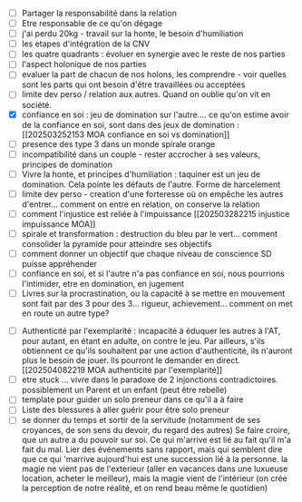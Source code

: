 
* [ ] Partager la responsabilité dans la relation
* [ ] Etre responsable de ce qu'on dégage
* [ ] j'ai perdu 20kg - travail sur la honte, le besoin d'humiliation
* [ ] les etapes d'intégration de la CNV
* [ ] les quatre quadrants : évoluer en synergie avec le reste de nos parties
* [ ] l'aspect holonique de nos parties
* [ ] evaluer la part de chacun de nos holons, les comprendre - voir quelles sont les parts qui ont besoin d'être travaillées ou acceptées
* [ ] limite dev perso / relation aux autres. Quand on oublie qu'on vit en société.
* [x] confiance en soi : jeu de domination sur l'autre.... ce qu'on estime avoir de la confiance en soi, sont dans des jeux de domination : [[202503252153 MOA confiance en soi vs domination]]
* [ ] presence des type 3 dans un monde spirale orange
* [ ] incompatibilité dans un couple - rester accrocher à ses valeurs, principes de domination
* [ ] Vivre la honte, et principes d'humiliation : taquiner est un jeu de domination. Cela pointe les défauts de l'autre. Forme de harcelement
* [ ] limite dev perso - creation d'une forteresse où on empêche les autres d'entrer... comment on entre en relation, on conserve la relation
* [ ] comment l'injustice est reliée à l'impuissance [[202503282215 injustice impuissance MOA]]
* [ ] spirale et transformation : destruction du bleu par le vert... comment consolider la pyramide pour atteindre ses objectifs
* [ ] comment donner un objectif que chaque niveau de conscience SD puisse appréhender
* [ ] confiance en soi,  et si l'autre n'a pas confiance en soi, nous pourrions l'intimider, etre en domination, en jugement
* [ ] Livres sur la procrastination, ou la capacité à se mettre en mouvement sont fait par des 3 pour des 3... rigueur, achievement... comment on met en route un autre type?
- [ ] Authenticité par l'exemplarité : incapacité à éduquer les autres à l'AT, pour autant, en étant en adulte, on contre le jeu. Par ailleurs, s'ils obtiennent ce qu'ils souhaitent par une action d'authenticité, ils n'auront plus le besoin de jouer. Ils pourront le demander en direct. [[202504082219 MOA authenticité par l'exemplarité]]
- [ ] etre stuck ... vivre dans le paradoxe de 2 injonctions contradictoires. possiblement un Parent et un enfant (peut être rebelle)
- [ ] template pour guider un solo preneur dans ce qu'il a à faire
- [ ] Liste des blessures à aller guérir pour être solo preneur
- [ ] se donner du temps et sortir de la servitude (notamment de ses croyances, de son sens du devoir, du regard des autres)
Se faire croire, que un autre a du pouvoir sur soi. Ce qui m'arrive est lié au fait qu'il m'a fait du mal. Lier des événements sans rapport, mais qui semblent dire que ce qui 'marrive aujourd'hui est une succession lié à la personne.
la magie ne vient pas de l'exterieur (aller en vacances dans une luxueuse location, acheter le meilleur), mais la magie vient de l'intérieur (on crée la perception de notre réalité, et on rend beau même le quotidien)